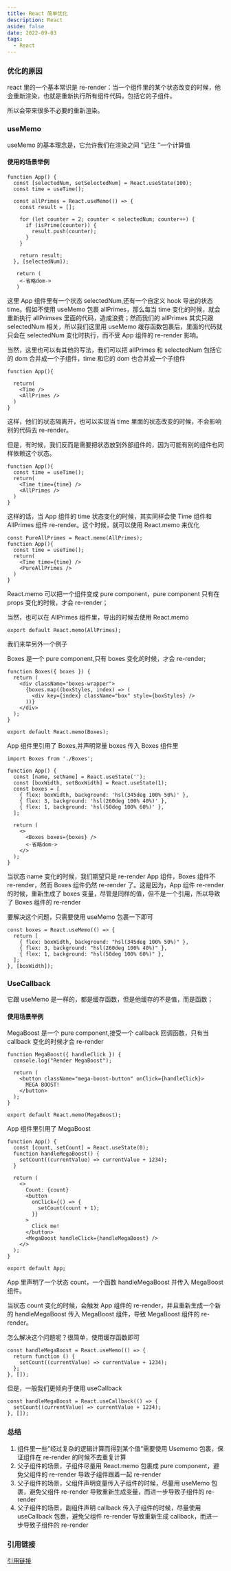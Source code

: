```yaml
---
title: React 简单优化
description: React
aside: false
date: 2022-09-03
tags:
  - React
---
```


### 优化的原因

react 里的一个基本常识是 re-render：当一个组件里的某个状态改变的时候，他会重新渲染，也就是重新执行所有组件代码，包括它的子组件。

所以会带来很多不必要的重新渲染。

### useMemo

useMemo 的基本理念是，它允许我们在渲染之间 "记住 "一个计算值

#### 使用的场景举例

```tsx
function App() {
  const [selectedNum, setSelectedNum] = React.useState(100);
  const time = useTime();

  const allPrimes = React.useMemo(() => {
    const result = [];

    for (let counter = 2; counter < selectedNum; counter++) {
      if (isPrime(counter)) {
        result.push(counter);
      }
    }

    return result;
  }, [selectedNum]);

   return (
    <-省略dom->
   )
```

这里 App 组件里有一个状态 selectedNum,还有一个自定义 hook 导出的状态 time。假如不使用 useMemo 包裹 allPrimes，那么每当 time 变化的时候，就会重新执行 allPrimses 里面的代码，造成浪费；然而我们的 allPrimes 其实只跟 selectedNum 相关，所以我们这里用 useMemo 缓存函数包裹后，里面的代码就只会在 selectedNum 变化时执行，而不受 App 组件的 re-render 影响。

当然，这里也可以有其他的写法，我们可以把 allPrimes 和 selectedNum 包括它的 dom 合并成一个子组件，time 和它的 dom 也合并成一个子组件

```tsx
function App(){

  return(
  	<Time />
    <AllPrimes />
  )
}
```

这样，他们的状态隔离开，也可以实现当 time 里面的状态改变的时候，不会影响别的代码去 re-render。

但是，有时候，我们反而是需要把状态放到外部组件的，因为可能有别的组件也同样依赖这个状态。

```tsx
function App(){
  const time = useTime();
  return(
  	<Time time={time} />
    <AllPrimes />
  )
}
```

这样的话，当 App 组件的 time 状态变化的时候，其实同样会使 Time 组件和 AllPrimes 组件 re-render。这个时候，就可以使用 React.memo 来优化

```tsx
const PureAllPrimes = React.memo(AllPrimes);
function App(){
  const time = useTime();
  return(
  	<Time time={time} />
    <PureAllPrimes />
  )
}
```

React.memo 可以把一个组件变成 pure component，pure component 只有在 props 变化的时候，才会 re-render；

当然，也可以在 AllPrimes 组件里，导出的时候去使用 React.memo

```tsx
export default React.memo(AllPrimes);
```

我们来举另外一个例子

Boxes 是一个 pure component,只有 boxes 变化的时候，才会 re-render;

```tsx
function Boxes({ boxes }) {
  return (
    <div className="boxes-wrapper">
      {boxes.map((boxStyles, index) => (
        <div key={index} className="box" style={boxStyles} />
      ))}
    </div>
  );
}

export default React.memo(Boxes);
```

App 组件里引用了 Boxes,并声明常量 boxes 传入 Boxes 组件里

```tsx
import Boxes from './Boxes';

function App() {
  const [name, setName] = React.useState('');
  const [boxWidth, setBoxWidth] = React.useState(1);
  const boxes = [
    { flex: boxWidth, background: 'hsl(345deg 100% 50%)' },
    { flex: 3, background: 'hsl(260deg 100% 40%)' },
    { flex: 1, background: 'hsl(50deg 100% 60%)' },
  ];

  return (
    <>
      <Boxes boxes={boxes} />
      <-省略dom->
    </>
  );
}
```

当状态 name 变化的时候，我们期望只是 re-render App 组件，Boxes 组件不 re-render，然而 Boxes 组件仍然 re-render 了。这是因为，App 组件 re-render 的时候，重新生成了 boxes 变量，尽管是同样的值，但不是一个引用，所以导致了 Boxes 组件的 re-render

要解决这个问题，只需要使用 useMemo 包裹一下即可

```tsx
const boxes = React.useMemo(() => {
  return [
    { flex: boxWidth, background: "hsl(345deg 100% 50%)" },
    { flex: 3, background: "hsl(260deg 100% 40%)" },
    { flex: 1, background: "hsl(50deg 100% 60%)" },
  ];
}, [boxWidth]);
```

### UseCallback

它跟 useMemo 是一样的，都是缓存函数，但是他缓存的不是值，而是函数；

#### 使用场景举例

MegaBoost 是一个 pure component,接受一个 callback 回调函数，只有当 callback 变化的时候才会 re-render

```tsx
function MegaBoost({ handleClick }) {
  console.log("Render MegaBoost");

  return (
    <button className="mega-boost-button" onClick={handleClick}>
      MEGA BOOST!
    </button>
  );
}

export default React.memo(MegaBoost);
```

App 组件里引用了 MegaBoost

```tsx
function App() {
  const [count, setCount] = React.useState(0);
  function handleMegaBoost() {
    setCount((currentValue) => currentValue + 1234);
  }

  return (
    <>
      Count: {count}
      <button
        onClick={() => {
          setCount(count + 1);
        }}
      >
        Click me!
      </button>
      <MegaBoost handleClick={handleMegaBoost} />
    </>
  );
}

export default App;
```

App 里声明了一个状态 count，一个函数 handleMegaBoost 并传入 MegaBoost 组件。

当状态 count 变化的时候，会触发 App 组件的 re-render，并且重新生成一个新的 handleMegaBoost 传入 MegaBoost 组件，导致 MegaBoost 组件的 re-render。

怎么解决这个问题呢？很简单，使用缓存函数即可

```tsx
const handleMegaBoost = React.useMemo(() => {
  return function () {
    setCount((currentValue) => currentValue + 1234);
  };
}, []);
```

但是，一般我们更倾向于使用 useCallback

```tsx
const handleMegaBoost = React.useCallback(() => {
  setCount((currentValue) => currentValue + 1234);
}, []);
```

### 总结

1. 组件里一些”经过复杂的逻辑计算而得到某个值“需要使用 Usememo 包裹，保证组件在 re-render 的时候不去重复计算
2. 父子组件的场景，子组件尽量用 React.memo 包裹成 pure component，避免父组件的 re-render 导致子组件跟着一起 re-render
3. 父子组件的场景，父组件声明变量传入子组件的时候，尽量用 useMemo 包裹，避免父组件 re-render 导致重新生成变量，而进一步导致子组件的 re-render
4. 父子组件的场景，副组件声明 callback 传入子组件的时候，尽量使用 useCallback 包裹，避免父组件 re-render 导致重新生成 callback，而进一步导致子组件的 re-render

### 引用链接

[引用链接](https://www.joshwcomeau.com/react/usememo-and-usecallback/#use-case-2-preserved-references)
